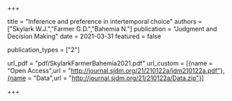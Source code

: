 +++

title = "Inference and preference in intertemporal choice" authors = ["Skylark W.J.","Farmer G.D.","Bahemia N."] publication = "Judgment and Decision Making" date = 2021-03-31 featured = false

publication_types = ["2"]

url_pdf = "pdf/SkylarkFarmerBahemia2021.pdf" url_custom = [{name = "Open Access",url = "http://journal.sjdm.org/21/210122a/jdm210122a.pdf"},{name = "Data",url = "http://journal.sjdm.org/21/210122a/Data.zip"}]

+++
